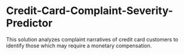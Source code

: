 # Credit-Card-Complaint-Severity-Predictor
This solution analyzes complaint narratives of credit card customers to identify those which may require a monetary compensation.
